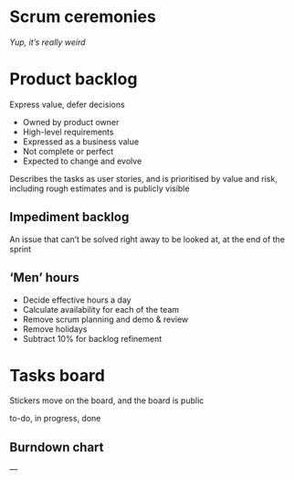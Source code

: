 # Scrum ceremonies

*Yup, it’s really weird* 

# Product backlog

Express value, defer decisions

- Owned by product owner
- High-level requirements
- Expressed as a business value
- Not complete or perfect
- Expected to change and evolve

Describes the tasks as user stories, and is prioritised by value and risk, including rough estimates and is publicly visible

## Impediment backlog

An issue that can’t be solved right away to be looked at, at the end of the sprint

## ‘Men’ hours

- Decide effective hours a day
- Calculate availability for each of the team
- Remove scrum planning and demo & review
- Remove holidays
- Subtract 10% for backlog refinement

# Tasks board

Stickers move on the board, and the board is public

to-do, in progress, done

## Burndown chart

—